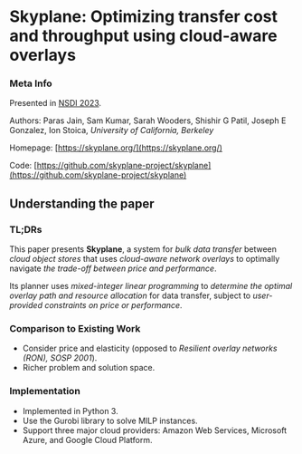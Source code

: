# Skyplane: Optimizing transfer cost and throughput using cloud-aware overlays

### Meta Info

Presented in [NSDI 2023](https://www.usenix.org/conference/nsdi23/presentation/jain).

Authors: Paras Jain, Sam Kumar, Sarah Wooders, Shishir G Patil, Joseph E Gonzalez, Ion Stoica, _University of California, Berkeley_

Homepage: [https://skyplane.org/](https://skyplane.org/)

Code: [https://github.com/skyplane-project/skyplane](https://github.com/skyplane-project/skyplane)

## Understanding the paper

### TL;DRs

This paper presents **Skyplane**, a system for _bulk data transfer_ between _cloud object stores_ that uses _cloud-aware network overlays_ to optimally navigate _the trade-off between price and performance_.

Its planner uses _mixed-integer linear programming_ to _determine the optimal overlay path and resource allocation_ for data transfer, subject to _user-provided constraints on price or performance_.

### Comparison to Existing Work

* Consider price and elasticity (opposed to _Resilient overlay networks (RON), SOSP 2001_).
* Richer problem and solution space.

### Implementation

* Implemented in Python 3.
* Use the Gurobi library to solve MILP instances.
* Support three major cloud providers: Amazon Web Services, Microsoft Azure, and Google Cloud Platform.
